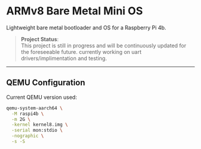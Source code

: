 # ARMv8 Bare Metal Mini OS

Lightweight bare metal bootloader and OS for a Raspberry Pi 4b.

> **Project Status**:  
> This project is still in progress and will be continuously updated for the foreseeable future.
> currently working on uart drivers/implimentation and testing.

---

## QEMU Configuration

Current QEMU version used:  
```bash
qemu-system-aarch64 \
  -M raspi4b \
  -m 2G \
  -kernel kernel8.img \
  -serial mon:stdio \
  -nographic \
  -s -S
